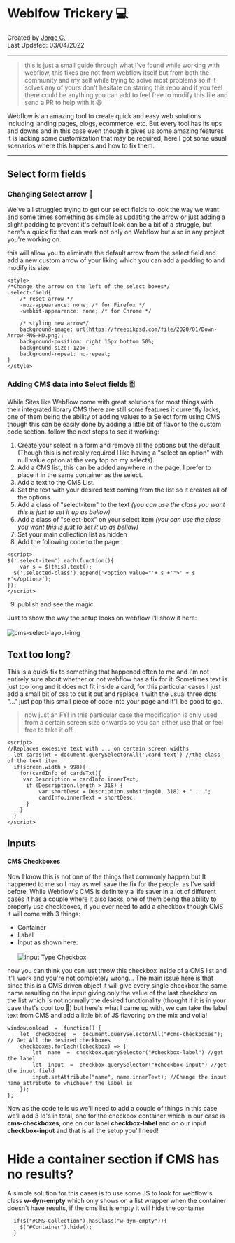 # Weblfow Trickery 💻
Created by [Jorge C.](https://github.com/JorchCortez)<br />
Last Updated: 03/04/2022<br />

---
> this is just a small guide through what I've found while working with webflow, this fixes are not from webflow itself but from both the community and my self while trying to solve most problems so if it solves any of yours don't hesitate on staring this repo and if you feel there could be anything you can add to feel free to modify this file and send a PR to help with it 😃

Webflow is an amazing tool to create quick and easy web solutions including landing pages, blogs, ecommerce, etc. But every tool has its ups and downs and in this case even though it gives us some amazing features it is lacking some customization that may be required, here I got some usual scenarios where this happens and how to fix them.

---

## Select form fields
### Changing Select arrow 🔽
We've all struggled trying to get our select fields to look the way we want and some times something as simple as updating the arrow or just adding a slight padding to prevent it's default look can be a bit of a struggle, but here's a quick fix that can work not only on Webflow but also in any project you're working on.

this will allow you to eliminate the default arrow from the select field and add a new custom arrow of your liking which you can add a padding to and modify its size.

```
<style>
/*Change the arrow on the left of the select boxes*/
.select-field{
	/* reset arrow */
	-moz-appearance: none; /* for Firefox */
	-webkit-appearance: none; /* for Chrome */

	/* styling new arrow*/
	background-image: url(https://freepikpsd.com/file/2020/01/Down-Arrow-PNG-HD.png);
	background-position: right 16px bottom 50%;
	background-size: 12px;
	background-repeat: no-repeat;
}
</style>
```

### Adding CMS data into Select fields 🗄
While Sites like Webflow come with great solutions for most things with their integrated library CMS there are still some features it currently lacks, one of them being the ability of adding values to a Select form using CMS though this can be easily done by adding a little bit of flavor to the custom code section. follow the next steps to see it working:

1. Create your select in a form and remove all the options but the default (Though this is not really required I like having a "select an option" with null value option at the very top on my selects).
2. Add a CMS list, this can be added anywhere in the page, I prefer to place it in the same container as the select.
3. Add a text to the CMS List.
4. Set the text with your desired text coming from the list so it creates all of the options.
5. Add a class of "select-item" to the text *(you can use the class you want this is just to set it up as bellow)*
6. Add a class of "select-box" on your select item *(you can use the class you want this is just to set it up as bellow)*
7. Set your main collection list as hidden
8. Add the following code to the page:
```
<script>
$('.select-item').each(function(){
	var s = $(this).text();
  $('.selected-class').append('<option value="'+ s +'">' + s +'</option>');
}); 
</script>
```
9. publish and see the magic.


Just to show the way the setup looks on webflow I'll show it here:<br/><br/>
![cms-select-layout-img](https://github.com/JorchCortez/Weblfow-tips---tricks/blob/main/imgs/cms-select-layout.png?raw=true)


## Text too long? 
This is a quick fix to something that happened often to me and I'm not entirely sure about whether or not webflow has a fix for it.
Sometimes text is just too long and it does not fit inside a card, for this particular cases I just add a small bit of css to cut it out and replace it with the usual three dots "..." just pop this small piece of code into your page and It'll be good to go.
>now just an FYI in this particular case the modification is only used from a certain screen size onwards so you can either use that or feel free to take it off.

```
<script>
//Replaces excesive text with ... on certain screen widths
  let cardsTxt = document.querySelectorAll('.card-text') //the class of the text item
  if(screen.width > 998){
    for(cardInfo of cardsTxt){
     var Description = cardInfo.innerText;
      if (Description.length > 318) {
          var shortDesc = Description.substring(0, 318) + " ...";
          cardInfo.innerText = shortDesc;
      }
    }
  } 
</script>
```

## Inputs

#### CMS Checkboxes
Now I know this is not one of the things that commonly happen but It happened to me so I may as well save the fix for the people.
as I've said before. While Webflow's CMS is definitely a life saver in a lot of different cases it has a couple where it also lacks, one of them being the ability to properly use checkboxes, if you ever need to add a checkbox though CMS it will come with 3 things:
- Container
- Label
- Input
as shown here:<br /><br />
![Input Type Checkbox ](https://github.com/JorchCortez/Weblfow-tips-and-tricks/blob/main/imgs/Checkbox-default-component.png?raw=true)

now you can think you can just throw this checkbox inside of a CMS list and it'll work and you're not completely wrong... The main issue here is that since this is a CMS driven object it will give every single checkbox the same name resulting on the input giving only the value of the last checkbox on the list which is not normally the desired functionality (thought if it is in your case that's cool too 🤔)
but here's what I came up with, we can take the label text from CMS and add a little bit of JS flavoring on the mix  and voila! 

```
window.onload  =  function() {
	let  checkboxes  =  document.querySelectorAll("#cms-checkboxes"); // Get All the desired checkboxes
	checkboxes.forEach((checkbox) => {
		let  name  =  checkbox.querySelector("#checkbox-label") //get the label
		let  input  =  checkbox.querySelector("#checkbox-input") //get the input field
		input.setAttribute("name", name.innerText); //Change the input name attribute to whichever the label is
	});
};
```
Now as the code tells us we'll need to add a couple of things in this case we'll add 3 Id's in total, one for the checkbox container which in our case is **cms-checkboxes**, one on our label **checkbox-label** and on our input **checkbox-input** and that is all the setup you'll need!


# Hide a container section if CMS has no results?

A simple solution for this cases is to use some JS to look for webflow's class **w-dyn-empty** which only shows on a list wrapper when the container doesn't have results, if the cms list is empty it will hide the container

      if($("#CMS-Collection").hasClass("w-dyn-empty")){
      	$("#Container").hide();
      }

